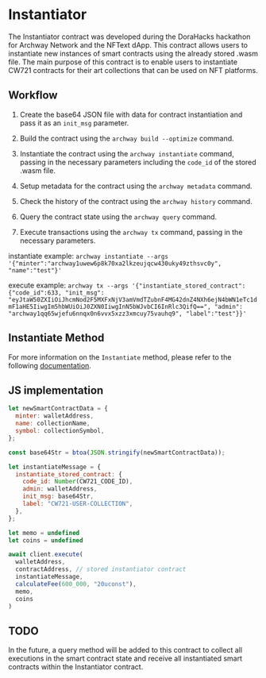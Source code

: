 # Instantiator

The Instantiator contract was developed during the DoraHacks hackathon for Archway Network and the NFText dApp. This contract allows users to instantiate new instances of smart contracts using the already stored .wasm file. The main purpose of this contract is to enable users to instantiate CW721 contracts for their art collections that can be used on NFT platforms.
## Workflow

1. Create the base64 JSON file with data for contract instantiation and pass it as an `init_msg` parameter.

2. Build the contract using the `archway build --optimize` command.

3. Instantiate the contract using the `archway instantiate` command, passing in the necessary parameters including the `code_id` of the stored .wasm file.

4. Setup metadata for the contract using the `archway metadata` command.

5. Check the history of the contract using the `archway history` command.

6. Query the contract state using the `archway query` command.

7. Execute transactions using the `archway tx` command, passing in the necessary parameters.

instantiate example: `archway instantiate --args '{"minter":"archway1uwew6p8k70xa2lkzeujqcw430uky49zthsvc0y", "name":"test"}'`

execute example: `archway tx --args '{"instantiate_stored_contract": {"code_id":633, "init_msg": "eyJtaW50ZXIiOiJhcmNod2F5MXFxNjV3amVmdTZubnF4MG42dnZ4NXh6ejN4bWN1eTc1dmF1aHE5IiwgIm5hbWUiOiJ0ZXN0IiwgInN5bWJvbCI6InRlc3QifQ==", "admin": "archway1qq65wjefu6nnqx0n6vvx5xzz3xmcuy75vauhq9", "label":"test"}}'`

## Instantiate Method

For more information on the `Instantiate` method, please refer to the following [documentation](https://docs.rs/cosmwasm-std/latest/cosmwasm_std/enum.WasmMsg.html).

## JS implementation
```js
let newSmartContractData = {
  minter: walletAddress,
  name: collectionName,
  symbol: collectionSymbol,
};

const base64Str = btoa(JSON.stringify(newSmartContractData));

let instantiateMessage = {
  instantiate_stored_contract: {
    code_id: Number(CW721_CODE_ID),
    admin: walletAddress,
    init_msg: base64Str,
    label: "CW721-USER-COLLECTION",
  },
};

let memo = undefined
let coins = undefined

await client.execute(
  walletAddress,
  contractAddress, // stored instantiator contract
  instantiateMessage,
  calculateFee(600_000, "20uconst"),
  memo,
  coins
)
```

## TODO

In the future, a query method will be added to this contract to collect all executions in the smart contract state and receive all instantiated smart contracts within the Instantiator contract.
